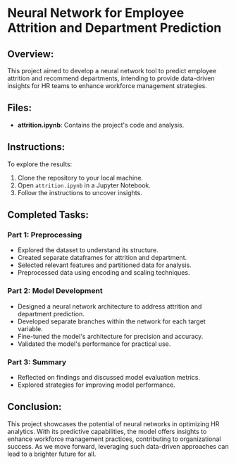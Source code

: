 # Neural Network for Employee Attrition and Department Prediction

## Overview:
This project aimed to develop a neural network tool to predict employee attrition and recommend departments, intending to provide data-driven insights for HR teams to enhance workforce management strategies.

## Files:
- **attrition.ipynb**: Contains the project's code and analysis.

## Instructions:
To explore the results:
1. Clone the repository to your local machine.
2. Open `attrition.ipynb` in a Jupyter Notebook.
3. Follow the instructions to uncover insights.

## Completed Tasks:
### Part 1: Preprocessing
- Explored the dataset to understand its structure.
- Created separate dataframes for attrition and department.
- Selected relevant features and partitioned data for analysis.
- Preprocessed data using encoding and scaling techniques.

### Part 2: Model Development
- Designed a neural network architecture to address attrition and department prediction.
- Developed separate branches within the network for each target variable.
- Fine-tuned the model's architecture for precision and accuracy.
- Validated the model's performance for practical use.

### Part 3: Summary
- Reflected on findings and discussed model evaluation metrics.
- Explored strategies for improving model performance.

## Conclusion:
This project showcases the potential of neural networks in optimizing HR analytics. With its predictive capabilities, the model offers insights to enhance workforce management practices, contributing to organizational success. As we move forward, leveraging such data-driven approaches can lead to a brighter future for all.
